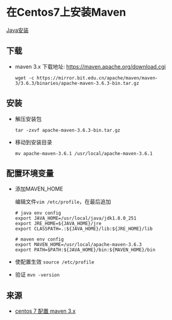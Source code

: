 # 在Centos7上安装Maven
[Java安装](install-java-jdk-on-centos7)

## 下载

* maven 3.x 下载地址: https://maven.apache.org/download.cgi
    
    `wget -c https://mirror.bit.edu.cn/apache/maven/maven-3/3.6.3/binaries/apache-maven-3.6.3-bin.tar.gz`

## 安装

* 解压安装包
    
    `tar -zxvf apache-maven-3.6.3-bin.tar.gz`

* 移动到安装目录

    `mv apache-maven-3.6.1 /usr/local/apache-maven-3.6.1`

## 配置环境变量
* 添加MAVEN_HOME

   编辑文件`vim /etc/profile`，在最后追加

    ```shell
    # java env config
    export JAVA_HOME=/usr/local/java/jdk1.8.0_251
    export JRE_HOME=${JAVA_HOME}/jre
    export CLASSPATH=.:${JAVA_HOME}/lib:${JRE_HOME}/lib

    # maven env config
    export MAVEN_HOME=/usr/local/apache-maven-3.6.3
    export PATH=$PATH:${JAVA_HOME}/bin:${MAVEN_HOME}/bin
    ```
* 使配置生效
    `source /etc/profile`
* 验证
    `mvn -version`
    
## 来源
* [centos 7 配置 maven 3.x](https://blog.csdn.net/zhaosongbin/article/details/89963415)